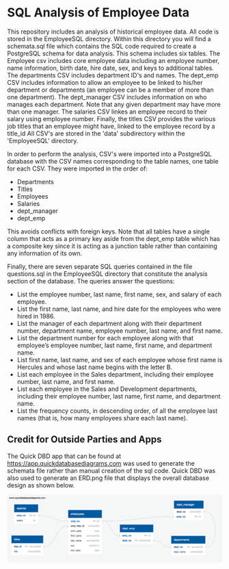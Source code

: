 # SQL Analysis of Employee Data
This repository includes an analysis of historical employee data. All code is stored in the EmployeeSQL directory. Within this directory you will find a schemata.sql file which contains the SQL code required to create a PostgreSQL schema for data analysis. This schema includes six tables. The Employee csv includes core employee data including an employee number, name information, birth date, hire date, sex, and keys to additional tables. The departments CSV includes department ID's and names. The dept_emp CSV includes information to allow an employee to be linked to his/her department or departments (an employee can be a member of more than one department). The dept_manager CSV includes information on who manages each department. Note that any given department may have more than one manager. The salaries CSV linkes an employee record to their salary using employee number. Finally, the titles CSV provides the various job titles that an employee might have, linked to the employee record by a title_id  All CSV's are stored in the 'data' subdirectory within the 'EmployeeSQL' directory. 

In order to perform the analysis, CSV's were imported into a PostgreSQL database with the CSV names corresponding to the table names, one table for each CSV. They were imported in the order of:

* Departments
* Titles
* Employees
* Salaries
* dept_manager
* dept_emp

This avoids conflicts with foreign keys. Note that all tables have a single column that acts as a primary key aside from the dept_emp table which has a composite key since it is acting as a junction table rather than containing any information of its own.

Finally, there are seven separate SQL queries contained in the file questions.sql in the EmployeeSQL directory that constitute the analysis section of the database. The queries answer the questions:
* List the employee number, last name, first name, sex, and salary of each employee.
* List the first name, last name, and hire date for the employees who were hired in 1986.
* List the manager of each department along with their department number, department name, employee number, last name, and first name.
* List the department number for each employee along with that employee’s employee number, last name, first name, and department name.
* List first name, last name, and sex of each employee whose first name is Hercules and whose last name begins with the letter B.
* List each employee in the Sales department, including their employee number, last name, and first name.
* List each employee in the Sales and Development departments, including their employee number, last name, first name, and department name.
* List the frequency counts, in descending order, of all the employee last names (that is, how many employees share each last name).

## Credit for Outside Parties and Apps
The Quick DBD app that can be found at https://app.quickdatabasediagrams.com was used to generate the schemata file rather than manual creation of the sql code. Quick DBD was also used to generate an ERD.png file that displays the overall database design as shown below.

![Graphical Database Design](EmployeeSQL/ERD.png)


